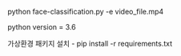 python face-classification.py -e video_file.mp4

python version = 3.6

가상환경 패키지 설치 - pip install -r requirements.txt
